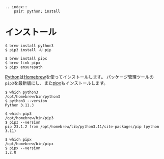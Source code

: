 ```{eval-rst}
.. index::
    pair: python; install
```

# インストール

```console
$ brew install python3
$ pip3 install -U pip

$ brew install pipx
$ brew link pipx
$ pipx ensurepath
```

[Python](https://www.python.org/)は[Homebrew](https://brew.sh)を使ってインストールします。
パッケージ管理ツールの``pip3``を最新版にし、また[pipx](https://pypa.github.io/pipx/)もインストールします。

```console
$ which python3
/opt/homebrew/bin/python3
$ python3 --version
Python 3.11.3

$ which pip3
/opt/homebrew/bin/pip3
$ pip3 --version
pip 23.1.2 from /opt/homebrew/lib/python3.11/site-packages/pip (python 3.11)

$ which pipx
/opt/homebrew/bin/pipx
$ pipx --version
1.2.0
```
